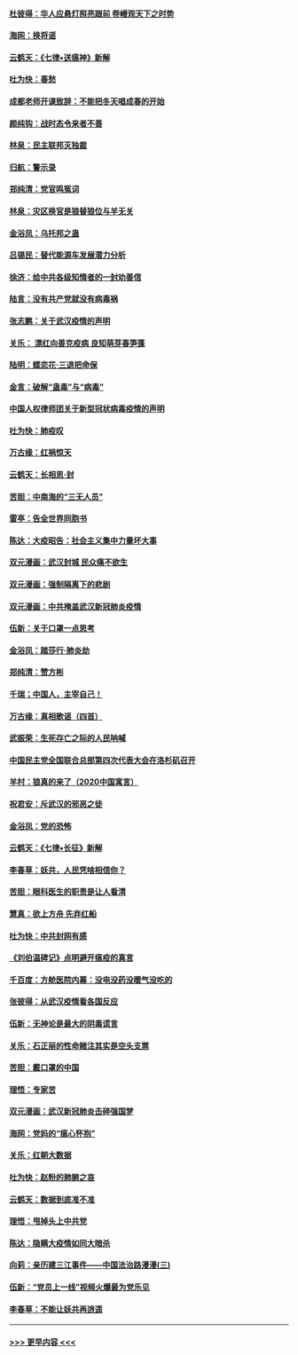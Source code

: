 #### [杜彼得：华人应悬灯照亮跟前 卷幔观天下之时势](../pages/nsc993/n11874822.md?t=02172031) 
#### [海网：换将谣](../pages/nsc993/n11873712.md?t=02172031) 
#### [云鹤天：《七律▪送瘟神》新解](../pages/nsc993/n11873598.md?t=02172031) 
#### [吐为快：春愁](../pages/nsc993/n11872801.md?t=02172031) 
#### [成都老师开课致辞：不能把冬天唱成春的开始](../pages/nsc993/n11872653.md?t=02172031) 
#### [颜纯钩：战时态令来者不善](../pages/nsc993/n11872011.md?t=02172031) 
#### [林泉：民主联邦灭独裁](../pages/nsc993/n11870998.md?t=02172031) 
#### [归航：警示录](../pages/nsc993/n11870963.md?t=02172031) 
#### [郑纯清：党官鸣冤词](../pages/nsc993/n11870938.md?t=02172031) 
#### [林泉：灾区换官是狼替狼位与羊无关](../pages/nsc993/n11870896.md?t=02172031) 
#### [金浴凤：乌托邦之蛊](../pages/nsc993/n11870879.md?t=02172031) 
#### [吕锡民：替代能源车发展潜力分析](../pages/nsc993/n11870656.md?t=02172031) 
#### [徐济：给中共各级知情者的一封劝善信](../pages/nsc993/n11868561.md?t=02172031) 
#### [陆言：没有共产党就没有病毒祸](../pages/nsc993/n11868232.md?t=02172031) 
#### [张志鹏：关于武汉疫情的声明](../pages/nsc993/n11867182.md?t=02172031) 
#### [关乐： 漂红向善克疫病 良知萌芽春笋蓬](../pages/nsc993/n11865710.md?t=02172031) 
#### [陆明：蝶恋花‧三退把命保](../pages/nsc993/n11865673.md?t=02172031) 
#### [金言：破解“蛊毒”与“病毒”](../pages/nsc993/n11864103.md?t=02172031) 
#### [中国人权律师团关于新型冠状病毒疫情的声明](../pages/nsc993/n11864249.md?t=02172031) 
#### [吐为快：肺疫叹](../pages/nsc993/n11864027.md?t=02172031) 
#### [万古缘：红祸惊天](../pages/nsc993/n11864079.md?t=02172031) 
#### [云鹤天：长相思‧封](../pages/nsc993/n11864006.md?t=02172031) 
#### [苦胆：中南海的“三无人员”](../pages/nsc993/n11862997.md?t=02172031) 
#### [雷亭：告全世界同胞书](../pages/nsc993/n11862572.md?t=02172031) 
#### [陈达：大疫昭告：社会主义集中力量坏大事](../pages/nsc993/n11859419.md?t=02172031) 
#### [双元漫画：武汉封城 民众痛不欲生](../pages/nsc993/n11859287.md?t=02172031) 
#### [双元漫画：强制隔离下的悲剧](../pages/nsc993/n11859244.md?t=02172031) 
#### [双元漫画：中共掩盖武汉新冠肺炎疫情](../pages/nsc993/n11858249.md?t=02172031) 
#### [伍新：关于口罩一点思考](../pages/nsc993/n11859195.md?t=02172031) 
#### [金浴凤：踏莎行‧肺炎劫](../pages/nsc993/n11858227.md?t=02172031) 
#### [郑纯清：赞方彬](../pages/nsc993/n11856803.md?t=02172031) 
#### [千瑞；中国人，主宰自己！](../pages/nsc993/n11856793.md?t=02172031) 
#### [万古缘：真相歌谣（四首）](../pages/nsc993/n11856263.md?t=02172031) 
#### [武振荣：生死存亡之际的人民呐喊](../pages/nsc993/n11856256.md?t=02172031) 
#### [中国民主党全国联合总部第四次代表大会在洛杉矶召开](../pages/nsc993/n11856344.md?t=02172031) 
#### [羊村：狼真的来了（2020中国寓言）](../pages/nsc993/n11856229.md?t=02172031) 
#### [祝君安：斥武汉的邪恶之徒](../pages/nsc993/n11855861.md?t=02172031) 
#### [金浴凤：党的恐怖](../pages/nsc993/n11855849.md?t=02172031) 
#### [云鹤天：《七律▪长征》新解](../pages/nsc993/n11855479.md?t=02172031) 
#### [李春草：妖共，人民凭啥相信你？](../pages/nsc993/n11855196.md?t=02172031) 
#### [苦胆：眼科医生的职责是让人看清](../pages/nsc993/n11853840.md?t=02172031) 
#### [慧真：欲上方舟 先弃红船](../pages/nsc993/n11853483.md?t=02172031) 
#### [吐为快：中共封网有感](../pages/nsc993/n11852575.md?t=02172031) 
#### [《刘伯温碑记》点明避开瘟疫的真言](../pages/nsc993/n11852128.md?t=02172031) 
#### [千百度：方舱医院内幕：没电没药没暖气没吃的](../pages/nsc993/n11850211.md?t=02172031) 
#### [张彼得：从武汉疫情看各国反应](../pages/nsc993/n11850102.md?t=02172031) 
#### [伍新：无神论是最大的阴毒谎言](../pages/nsc993/n11846129.md?t=02172031) 
#### [关乐：石正丽的性命赌注其实是空头支票](../pages/nsc993/n11846109.md?t=02172031) 
#### [苦胆：戴口罩的中国](../pages/nsc993/n11845576.md?t=02172031) 
#### [理悟：专家苦](../pages/nsc993/n11845564.md?t=02172031) 
#### [双元漫画：武汉新冠肺炎击碎强国梦](../pages/nsc993/n11843320.md?t=02172031) 
#### [海网：党妈的“瘟心怀抱”](../pages/nsc993/n11840740.md?t=02172031) 
#### [关乐：红朝大数据](../pages/nsc993/n11840675.md?t=02172031) 
#### [吐为快：赵粉的肺腑之哀](../pages/nsc993/n11840618.md?t=02172031) 
#### [云鹤天：数据到底准不准](../pages/nsc993/n11840325.md?t=02172031) 
#### [理悟：甩掉头上中共党](../pages/nsc993/n11838826.md?t=02172031) 
#### [陈达：隐瞒大疫情如同大暗杀](../pages/nsc993/n11838771.md?t=02172031) 
#### [向莉：亲历建三江事件——中国法治路漫漫(三)](../pages/nsc993/n11831825.md?t=02172031) 
#### [伍新：“党员上一线”视频火爆最为党乐见](../pages/nsc993/n11838200.md?t=02172031) 
#### [李春草：不能让妖共再逍遥](../pages/nsc993/n11838102.md?t=02172031) 

----
#### [ >>> 更早内容 <<< ](../indexes/nsc993-earlier.md)
